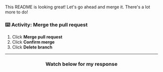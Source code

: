 This README is looking great! Let's go ahead and merge it. There's a lot more to do!

### :keyboard: Activity: Merge the pull request

1. Click **Merge pull request**
1. Click **Confirm merge**
1. Click **Delete branch**

<hr>
<h3 align="center">Watch below for my response</h3>
